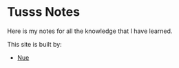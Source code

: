 # Tusss Notes

Here is my notes for all the knowledge that I have learned.

This site is built by:
- [Nue](https://nuejs.org)
